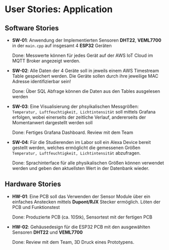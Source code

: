 # User Stories: Application

## Software Stories

* **SW-01**: Anwendung der Implementierten Sensoren **DHT22**, **VEML7700** in der `main.cpp` auf insgesamt 4 **ESP32** Geräten
  
  Done: Messwerte können für jedes Gerät auf der AWS IoT Cloud im MQTT Broker angezeigt werden.

* **SW-02**: Alle Daten der 4 Geräte soll in jeweils einem AWS Timestream Table gespeichert werden. Die Geräte sollen durch ihre jeweilige MAC Adresse identifizierbar sein!

  Done: Über SQL Abfrage können die Daten aus den Tables ausgelesen werden 

* **SW-03**: Eine Visualisierung der phsyikalischen Messgrößen: `Temperatur, Luftfeuchtigkeit, Lichtintensität` soll mittels Grafana erfolgen, wobei einerseits der zeitliche Verlauf, andererseits der Momentanwert dargestellt werden soll

  Done: Fertiges Grafana Dashboard. Review mit dem Team

* **SW-04**: Für die Studierenden im Labor soll ein Alexa Device bereit gestellt werden, welches ermöglicht die gemessenen Größen `Temperatur, Luftfeuchtigkeit, Lichtintensität` abzufragen.

  Done: Sprachinterface für alle physikalischen Größen können verwendet werden und geben den aktuellsten Wert in der Datenbank wieder.  

## Hardware Stories

* **HW-01**: Eine PCB soll das Verwenden der Sensor Module über ein einfaches Anstecken mittels **Dupont/RJX** Stecker ermöglich. Löten der PCB und Funktionstest

  Done: Produzierte PCB (ca. 10Stk), Sensortest mit der fertigen PCB

* **HW-02**: Gehäusedesign für die ESP32 PCB mit den ausgewählten Sensoren **DHT22** und **VEML7700**

  Done: Review mit dem Team, 3D Druck eines Prototypens.